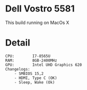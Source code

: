 # Dell Vostro 5581

This build running on MacOs X

# Detail

    CPU:        I7-8565U
    RAM:        8GB-2400MHz
    GPU:        Intel UHD Graphics 620
    Changelogs:
        - SMBIOS 15,2
        - HDMI, Type C (OK)
        - Sleep, Wake (Ok)
